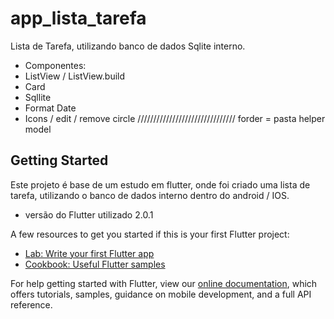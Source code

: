 # app_lista_tarefa

Lista de Tarefa, utilizando banco de dados Sqlite interno.
- Componentes:
- ListView / ListView.build
- Card
- Sqllite
- Format Date
- Icons / edit / remove circle
///////////////////////////////
forder = pasta
helper
model


## Getting Started

Este projeto é base de um estudo em flutter, onde foi criado uma lista de tarefa, utilizando o banco de dados interno dentro do android / IOS.
- versão do Flutter utilizado 2.0.1

A few resources to get you started if this is your first Flutter project:

- [Lab: Write your first Flutter app](https://flutter.dev/docs/get-started/codelab)
- [Cookbook: Useful Flutter samples](https://flutter.dev/docs/cookbook)

For help getting started with Flutter, view our
[online documentation](https://flutter.dev/docs), which offers tutorials,
samples, guidance on mobile development, and a full API reference.
